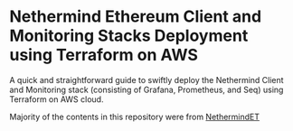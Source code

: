 # Nethermind Ethereum Client and Monitoring Stacks Deployment using Terraform on AWS
A quick and straightforward guide to swiftly deploy the Nethermind Client and Monitoring stack (consisting of Grafana, Prometheus, and Seq) using Terraform on AWS cloud.

Majority of the contents in this repository were from [NethermindET](https://github.com/NethermindEth/terraform-nethermind)
